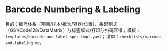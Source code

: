 # Barcode Numbering & Labeling

目的：编号体系（项目/样本/批次/容器/位置）、条码制式（GS1/Code128/DataMatrix）与标签版式/打印与扫码容错；模板：`templates/barcode-and-label-spec-tmpl.yaml`；清单：`checklists/barcode-and-labeling.md`。
